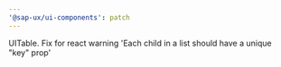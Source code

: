 ```yaml
---
'@sap-ux/ui-components': patch
---
```


UITable. Fix for react warning 'Each child in a list should have a unique "key" prop'

